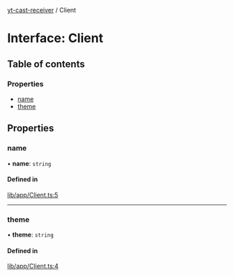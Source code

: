 [yt-cast-receiver](../README.md) / Client

# Interface: Client

## Table of contents

### Properties

- [name](Client.md#name)
- [theme](Client.md#theme)

## Properties

### name

• **name**: `string`

#### Defined in

[lib/app/Client.ts:5](https://github.com/patrickkfkan/yt-cast-receiver/blob/7694e32/src/lib/app/Client.ts#L5)

___

### theme

• **theme**: `string`

#### Defined in

[lib/app/Client.ts:4](https://github.com/patrickkfkan/yt-cast-receiver/blob/7694e32/src/lib/app/Client.ts#L4)
